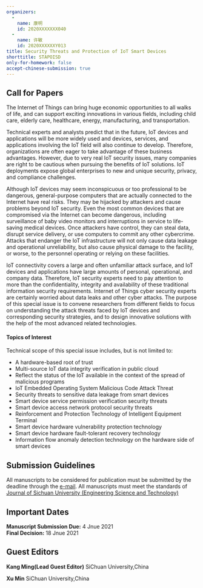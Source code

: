 ```yaml
---
organizers:
  -
    name: 康明
    id: 2020XXXXXXX040
  -
    name: 许敏
    id: 2020XXXXXXY013
title: Security Threats and Protection of IoT Smart Devices
shorttitle: STAPOISD
only-for-homework: false
accept-chinese-submission: true
---
```


## Call for Papers

The Internet of Things can bring huge economic opportunities to all walks of life, and can support exciting innovations in various fields, including child care, elderly care, healthcare, energy, manufacturing, and transportation.

Technical experts and analysts predict that in the future, IoT devices and applications will be more widely used and devices, services, and applications involving the IoT field will also continue to develop. Therefore, organizations are often eager to take advantage of these business advantages. However, due to very real IoT security issues, many companies are right to be cautious when pursuing the benefits of IoT solutions. IoT deployments expose global enterprises to new and unique security, privacy, and compliance challenges.

Although IoT devices may seem inconspicuous or too professional to be dangerous, general-purpose computers that are actually connected to the Internet have real risks. They may be hijacked by attackers and cause problems beyond IoT security. Even the most common devices that are compromised via the Internet can become dangerous, including surveillance of baby video monitors and interruptions in service to life-saving medical devices. Once attackers have control, they can steal data, disrupt service delivery, or use computers to commit any other cybercrime. Attacks that endanger the IoT infrastructure will not only cause data leakage and operational unreliability, but also cause physical damage to the facility, or worse, to the personnel operating or relying on these facilities.

IoT connectivity covers a large and often unfamiliar attack surface, and IoT devices and applications have large amounts of personal, operational, and company data. Therefore, IoT security experts need to pay attention to more than the confidentiality, integrity and availability of these traditional information security requirements. Internet of Things cyber security experts are certainly worried about data leaks and other cyber attacks.
The purpose of this special issue is to convene researchers from different fields to focus on understanding the attack threats faced by IoT devices and corresponding security strategies, and to design innovative solutions with the help of the most advanced related technologies.

#### Topics of Interest

Technical scope of this special issue includes, but is not limited to:

- A hardware-based root of trust
- Multi-source IoT data integrity verification in public cloud
- Reflect the status of the IoT available in the context of the spread of malicious programs
- IoT Embedded Operating System Malicious Code Attack Threat
- Security threats to sensitive data leakage from smart devices
- Smart device service permission verification security threats
- Smart device access network protocol security threats
- Reinforcement and Protection Technology of Intelligent Equipment Terminal
- Smart device hardware vulnerability protection technology
- Smart device hardware fault-tolerant recovery technology
- Information flow anomaly detection technology on the hardware side of smart devices

## Submission Guidelines

All manuscripts to be considered for publication must be submitted by the deadline through the <a href=mailto:mkang9464@163.com>e-mail</a>.
All manuscripts must meet the standards of [Journal of Sichuan University (Engineering Science and Technology)](http://jsuese.ijournals.cn/jsuese_cn/ch/index.aspx)


## Important Dates

**Manuscript Submission Due:**&nbsp;4 Jnue 2021
<br>
**Final Decision:**&nbsp;18 Jnue 2021

## Guest Editors

**Kang Ming(Lead Guest Editor)**
SiChuan University,China

**Xu Min**
SiChuan University,China
